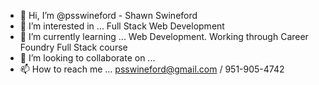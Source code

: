 - 👋 Hi, I’m @psswineford - Shawn Swineford
- 👀 I’m interested in ... Full Stack Web Development
- 🌱 I’m currently learning ... Web Development.  Working through Career Foundry Full Stack course
- 💞️ I’m looking to collaborate on ...
- 📫 How to reach me ...  psswineford@gmail.com / 951-905-4742

<!---
psswineford/psswineford is a ✨ special ✨ repository because its `README.md` (this file) appears on your GitHub profile.
You can click the Preview link to take a look at your changes.
--->
